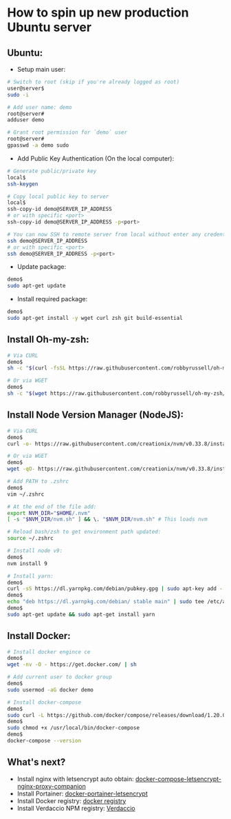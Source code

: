 # How to spin up new production Ubuntu server

## Ubuntu:
* Setup main user:
```bash
# Switch to root (skip if you're already logged as root)
user@server$
sudo -i

# Add user name: demo
root@server#
adduser demo

# Grant root permission for `demo` user
root@server#
gpasswd -a demo sudo
```

* Add Public Key Authentication (On the local computer):
```bash
# Generate public/private key
local$
ssh-keygen

# Copy local public key to server
local$
ssh-copy-id demo@SERVER_IP_ADDRESS
# or with specific <port>
ssh-copy-id demo@SERVER_IP_ADDRESS -p<port>

# You can now SSH to remote server from local without enter any credentials
ssh demo@SERVER_IP_ADDRESS
# or with specific <port>
ssh demo@SERVER_IP_ADDRESS -p<port>
```

* Update package:
```bash
demo$
sudo apt-get update
```

* Install required package:
```bash
demo$
sudo apt-get install -y wget curl zsh git build-essential
```


## Install Oh-my-zsh:
```bash
# Via CURL
demo$
sh -c "$(curl -fsSL https://raw.githubusercontent.com/robbyrussell/oh-my-zsh/master/tools/install.sh)"

# Or via WGET
demo$
sh -c "$(wget https://raw.githubusercontent.com/robbyrussell/oh-my-zsh/master/tools/install.sh -O -)"
```

## Install Node Version Manager (NodeJS):
```bash
# Via CURL
demo$
curl -o- https://raw.githubusercontent.com/creationix/nvm/v0.33.8/install.sh | bash

# Or via WGET
demo$
wget -qO- https://raw.githubusercontent.com/creationix/nvm/v0.33.8/install.sh | bash

# Add PATH to .zshrc
demo$
vim ~/.zshrc

# At the end of the file add:
export NVM_DIR="$HOME/.nvm"
[ -s "$NVM_DIR/nvm.sh" ] && \. "$NVM_DIR/nvm.sh" # This loads nvm

# Reload bash/zsh to get environment path updated:
source ~/.zshrc

# Install node v9:
demo$
nvm install 9

# Install yarn:
demo$
curl -sS https://dl.yarnpkg.com/debian/pubkey.gpg | sudo apt-key add -
demo$
echo "deb https://dl.yarnpkg.com/debian/ stable main" | sudo tee /etc/apt/sources.list.d/yarn.list
demo$
sudo apt-get update && sudo apt-get install yarn
```


## Install Docker:
```bash
# Install docker engince ce
demo$
wget -nv -O - https://get.docker.com/ | sh

# Add current user to docker group
demo$
sudo usermod -aG docker demo

# Install docker-compose
demo$
sudo curl -L https://github.com/docker/compose/releases/download/1.20.0/docker-compose-`uname -s`-`uname -m` -o /usr/local/bin/docker-compose
demo$
sudo chmod +x /usr/local/bin/docker-compose
demo$
docker-compose --version
```
## What's next?
* Install nginx with letsencrypt auto obtain: [docker-compose-letsencrypt-nginx-proxy-companion](https://github.com/evertramos/docker-compose-letsencrypt-nginx-proxy-companion)
* Install Portainer: [docker-portainer-letsencrypt](https://github.com/evertramos/docker-portainer-letsencrypt)
* Install Docker registry: [docker registry](https://docs.docker.com/registry/#basic-commands)
* Install Verdaccio NPM registry: [Verdaccio](https://github.com/verdaccio/verdaccio)
